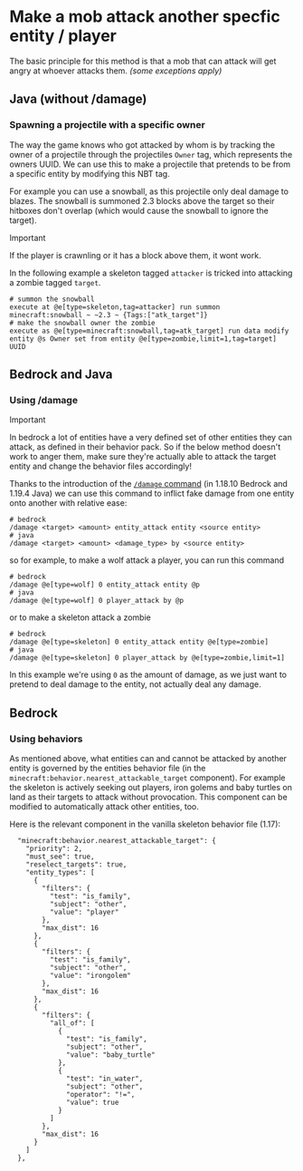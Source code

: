 # Make a mob attack another specfic entity / player

The basic principle for this method is that a mob that can attack will get angry at whoever attacks them. _(some exceptions apply)_

## Java (without /damage)

### Spawning a projectile with a specific owner

The way the game knows who got attacked by whom is by tracking the owner of a projectile through the projectiles `Owner` tag, which represents the owners UUID. We can use this to make a projectile that pretends to be from a specific entity by modifying this NBT tag.

For example you can use a snowball, as this projectile only deal damage to blazes. The snowball is summoned 2.3 blocks above the target so their hitboxes don't overlap (which would cause the snowball to ignore the target). 
> [!IMPORTANT]
> If the player is crawnling or it has a block above them, it wont work.

In the following example a skeleton tagged `attacker` is tricked into attacking a zombie tagged `target`.

    # summon the snowball
    execute at @e[type=skeleton,tag=attacker] run summon minecraft:snowball ~ ~2.3 ~ {Tags:["atk_target"]}
    # make the snowball owner the zombie
    execute as @e[type=minecraft:snowball,tag=atk_target] run data modify entity @s Owner set from entity @e[type=zombie,limit=1,tag=target] UUID


## Bedrock and Java

### Using /damage

> [!IMPORTANT]
> In bedrock a lot of entities have a very defined set of other entities they can attack, as defined in their behavior pack. So if the below method doesn't work to anger them, make sure they're actually able to attack the target entity and change the behavior files accordingly!

Thanks to the introduction of the [`/damage` command](https://minecraft.wiki/wiki/Commands/damage) (in 1.18.10 Bedrock and 1.19.4 Java) we can use this command to inflict fake damage from one entity onto another with relative ease:

    # bedrock
    /damage <target> <amount> entity_attack entity <source entity>
    # java
    /damage <target> <amount> <damage_type> by <source entity>

so for example, to make a wolf attack a player, you can run this command

    # bedrock
    /damage @e[type=wolf] 0 entity_attack entity @p
    # java
    /damage @e[type=wolf] 0 player_attack by @p

or to make a skeleton attack a zombie

    # bedrock
    /damage @e[type=skeleton] 0 entity_attack entity @e[type=zombie]
    # java
    /damage @e[type=skeleton] 0 player_attack by @e[type=zombie,limit=1]

In this example we're using `0` as the amount of damage, as we just want to pretend to deal damage to the entity, not actually deal any damage.

## Bedrock

### Using behaviors

As mentioned above, what entities can and cannot be attacked by another entity is governed by the entities behavior file (in the `minecraft:behavior.nearest_attackable_target` component). For example the skeleton is actively seeking out players, iron golems and baby turtles on land as their targets to attack without provocation. This component can be modified to automatically attack other entities, too.

Here is the relevant component in the vanilla skeleton behavior file (1.17):

      "minecraft:behavior.nearest_attackable_target": {
        "priority": 2,
        "must_see": true,
        "reselect_targets": true,
        "entity_types": [
          {
            "filters": {
              "test": "is_family",
              "subject": "other",
              "value": "player"
            },
            "max_dist": 16
          },
          {
            "filters": {
              "test": "is_family",
              "subject": "other",
              "value": "irongolem"
            },
            "max_dist": 16
          },
          {
            "filters": {
              "all_of": [
                {
                  "test": "is_family",
                  "subject": "other",
                  "value": "baby_turtle"
                },
                {
                  "test": "in_water",
                  "subject": "other",
                  "operator": "!=",
                  "value": true
                }
              ]
            },
            "max_dist": 16
          }
        ]
      },
